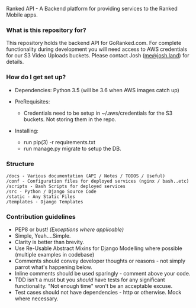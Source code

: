 Ranked API - A Backend platform for providing services to the Ranked Mobile apps.

### What is this repository for? ###

This repository holds the backend API for GoRanked.com. For complete functionality during development
you will need access to AWS credentials for our S3 Video Uploads buckets.  Please contact
Josh (me@josh.land) for details.


### How do I get set up? ###

* Dependencies:  Python 3.5 (will be 3.6 when AWS images catch up)

* PreRequisites: 
    - Credentials need to be setup in ~/.aws/credentials for the S3 buckets.  Not storing them in the repo.

* Installing:
    - run pip(3) -r requirements.txt
    - run manage.py migrate to setup the DB.


### Structure

    /docs - Various documentation (API / Notes / TODOS / Useful)
    /conf - Configuration files for deployed services (nginx / bash..etc)
    /scripts - Bash Scripts for deployed services
    /src - Python / Django Source Code
    /static - Any Static Files
    /templates - Django Templates
    
### Contribution guidelines ###

* PEP8 or bust! *(Exceptions where applicable)*
* Simple, Yeah....Simple.  
* Clarity is better than brevity.
* Use Re-Usable Abstract Mixins for Django Modelling where possible (multiple examples in codebase)
* Comments should convey developer thoughts or reasons - not simply parrot what's happening below.
* Inline comments should be used sparingly - comment above your code.
* TDD isn't a must but you *should* have tests for any significant functionality. "Not enough time" won't be an acceptable excuse.
* Test cases should not have dependencies - http or otherwise. Mock where necessary.
